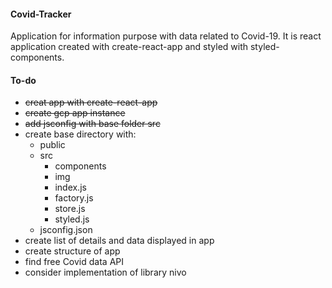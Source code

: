 #### Covid-Tracker
Application for information purpose with data related to Covid-19. It is react application created with create-react-app and styled with styled-components.

#### To-do
* <s>creat app with create-react-app</s>
* <s>create gcp app instance</s>
* <s>add jsconfig with base folder src</s>
* create base directory with:
  * public
  * src
    * components
    * img
     * index.js
    * factory.js
    * store.js
    * styled.js
  * jsconfig.json
* create list of details and data displayed in app
* create structure of app
* find free Covid data API
* consider implementation of library nivo
